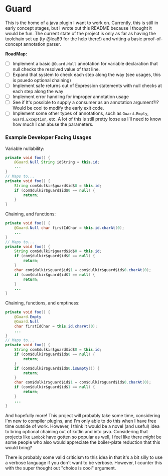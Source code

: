 <h1>Guard</h1>

<p>This is the home of a java plugin I want to work on. Currently, this is still in early concept stages, but I wrote
out this README because I thought it would be fun. The current state of the project is only as far as having the 
toolchain set up (ty @lea89 for the help there!) and writing a basic proof-of-concept annotation parser.</p>

<b>RoadMap:</b>
- [ ] Implement a basic `@Guard.Null` annotation for variable declaration that null checks the resolved value of that line.
- [ ] Expand that system to check each step along the way (see usages, this is psuedo optional chaining)
- [ ] Implement safe returns out of Expression statements with null checks at each step along the way
- [ ] Implement error handling for improper annotation usage
- [ ] See if It's possible to supply a consumer as an annotation argument?!? Would be cool to modify the early exit code.
- [ ] Implement some other types of annotations, such as `Guard.Empty`, `Guard.Exception`, etc. A lot of this is still pretty 
loose as I'll need to know how much I can abuse the parameters.

<h3>Example Developer Facing Usages</h3>

Variable nullability:
```java
private void foo() {
    @Guard.Null String idString = this.id;
    ...
}
// Maps to...
private void foo() {
    String com$dulkir$guard$id$0 = this.id;
    if (com$dulkir$guard$id$0 == null) {
        return;
    }
}
```

Chaining, and functions:
```java
private void foo() {
    @Guard.Null char firstIdChar = this.id.charAt(0);
    ...
}
// Maps to...
private void foo() {
    String com$dulkir$guard$id$0 = this.id;
    if (com$dulkir$guard$id$0 == null) {
        return;
    }
    char com$dulkir$guard$id$1 = com$dulkir$guard$id$0.charAt(0);
    if (com$dulkir$guard$id$1 == null) {
        return;
    }
    ...
}
```

Chaining, functions, and emptiness:
```java
private void foo() {
    @Guard.Empty
    @Guard.Null 
    char firstIdChar = this.id.charAt(0);
    ...
}
// Maps to...
private void foo() {
    String com$dulkir$guard$id$0 = this.id;
    if (com$dulkir$guard$id$0 == null) {
        return;
    }
    if (com$dulkir$guard$id$0.isEmpty()) {
        return;
    }
    char com$dulkir$guard$id$1 = com$dulkir$guard$id$0.charAt(0);
    if (com$dulkir$guard$id$1 == null) {
        return;
    }
    ...
}
```

And hopefully more! This project will probably take some time, considering I'm new to compiler plugins, and I'm only
able to do this when I have free time outside of work. However, I think it would be a novel (and useful) idea to bring
optional chaining out of kotlin and into java. Considering that projects like `Lombok` have gotten so popular as well,
I feel like there *might* be some people who also would appreciate the boiler-plate reduction that this would bring?

There is probably some valid criticism to this idea in that it's a bit silly to use a verbose language if you don't
want to be verbose. However, I counter this with the super thought out "choice is cool" argument.
